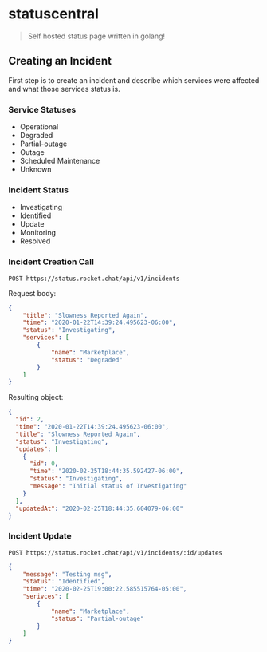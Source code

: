 # statuscentral
> Self hosted status page written in golang!

## Creating an Incident
First step is to create an incident and describe which services were affected and what those services status is.

### Service Statuses
* Operational
* Degraded
* Partial-outage
* Outage
* Scheduled Maintenance
* Unknown

### Incident Status
* Investigating
* Identified
* Update
* Monitoring
* Resolved

### Incident Creation Call
`POST https://status.rocket.chat/api/v1/incidents`

Request body:
```json
{
	"title": "Slowness Reported Again",
    "time": "2020-01-22T14:39:24.495623-06:00",
    "status": "Investigating",
	"services": [
		{
			"name": "Marketplace",
			"status": "Degraded"
		}
	]
}
```

Resulting object:
```json
{
  "id": 2,
  "time": "2020-01-22T14:39:24.495623-06:00",
  "title": "Slowness Reported Again",
  "status": "Investigating",
  "updates": [
    {
      "id": 0,
      "time": "2020-02-25T18:44:35.592427-06:00",
      "status": "Investigating",
      "message": "Initial status of Investigating"
    }
  ],
  "updatedAt": "2020-02-25T18:44:35.604079-06:00"
}
```

### Incident Update
`POST https://status.rocket.chat/api/v1/incidents/:id/updates`
```json
{
	"message": "Testing msg",
	"status": "Identified",
	"time": "2020-02-25T19:00:22.585515764-05:00",
    "serivces": [
        {
            "name": "Marketplace",
            "status": "Partial-outage"
        }
    ]
}
```